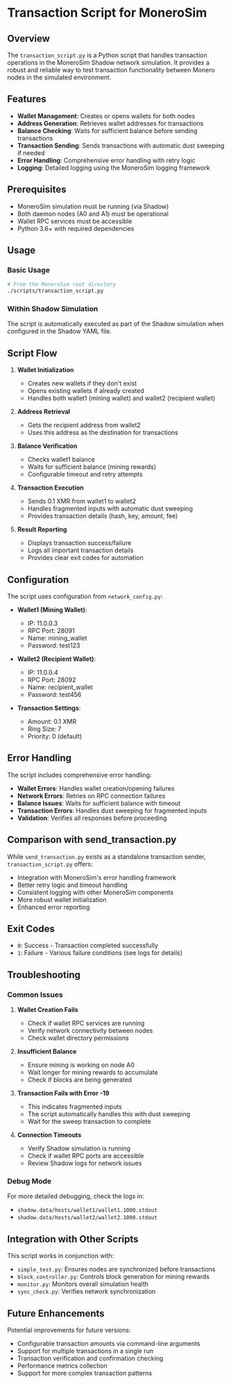 # Transaction Script for MoneroSim

## Overview

The `transaction_script.py` is a Python script that handles transaction operations in the MoneroSim Shadow network simulation. It provides a robust and reliable way to test transaction functionality between Monero nodes in the simulated environment.

## Features

- **Wallet Management**: Creates or opens wallets for both nodes
- **Address Generation**: Retrieves wallet addresses for transactions
- **Balance Checking**: Waits for sufficient balance before sending transactions
- **Transaction Sending**: Sends transactions with automatic dust sweeping if needed
- **Error Handling**: Comprehensive error handling with retry logic
- **Logging**: Detailed logging using the MoneroSim logging framework

## Prerequisites

- MoneroSim simulation must be running (via Shadow)
- Both daemon nodes (A0 and A1) must be operational
- Wallet RPC services must be accessible
- Python 3.6+ with required dependencies

## Usage

### Basic Usage

```bash
# From the MoneroSim root directory
./scripts/transaction_script.py
```

### Within Shadow Simulation

The script is automatically executed as part of the Shadow simulation when configured in the Shadow YAML file.

## Script Flow

1. **Wallet Initialization**
   - Creates new wallets if they don't exist
   - Opens existing wallets if already created
   - Handles both wallet1 (mining wallet) and wallet2 (recipient wallet)

2. **Address Retrieval**
   - Gets the recipient address from wallet2
   - Uses this address as the destination for transactions

3. **Balance Verification**
   - Checks wallet1 balance
   - Waits for sufficient balance (mining rewards)
   - Configurable timeout and retry attempts

4. **Transaction Execution**
   - Sends 0.1 XMR from wallet1 to wallet2
   - Handles fragmented inputs with automatic dust sweeping
   - Provides transaction details (hash, key, amount, fee)

5. **Result Reporting**
   - Displays transaction success/failure
   - Logs all important transaction details
   - Provides clear exit codes for automation

## Configuration

The script uses configuration from `network_config.py`:

- **Wallet1 (Mining Wallet)**:
  - IP: 11.0.0.3
  - RPC Port: 28091
  - Name: mining_wallet
  - Password: test123

- **Wallet2 (Recipient Wallet)**:
  - IP: 11.0.0.4
  - RPC Port: 28092
  - Name: recipient_wallet
  - Password: test456

- **Transaction Settings**:
  - Amount: 0.1 XMR
  - Ring Size: 7
  - Priority: 0 (default)

## Error Handling

The script includes comprehensive error handling:

- **Wallet Errors**: Handles wallet creation/opening failures
- **Network Errors**: Retries on RPC connection failures
- **Balance Issues**: Waits for sufficient balance with timeout
- **Transaction Errors**: Handles dust sweeping for fragmented inputs
- **Validation**: Verifies all responses before proceeding

## Comparison with send_transaction.py

While `send_transaction.py` exists as a standalone transaction sender, `transaction_script.py` offers:

- Integration with MoneroSim's error handling framework
- Better retry logic and timeout handling
- Consistent logging with other MoneroSim components
- More robust wallet initialization
- Enhanced error reporting

## Exit Codes

- `0`: Success - Transaction completed successfully
- `1`: Failure - Various failure conditions (see logs for details)

## Troubleshooting

### Common Issues

1. **Wallet Creation Fails**
   - Check if wallet RPC services are running
   - Verify network connectivity between nodes
   - Check wallet directory permissions

2. **Insufficient Balance**
   - Ensure mining is working on node A0
   - Wait longer for mining rewards to accumulate
   - Check if blocks are being generated

3. **Transaction Fails with Error -19**
   - This indicates fragmented inputs
   - The script automatically handles this with dust sweeping
   - Wait for the sweep transaction to complete

4. **Connection Timeouts**
   - Verify Shadow simulation is running
   - Check if wallet RPC ports are accessible
   - Review Shadow logs for network issues

### Debug Mode

For more detailed debugging, check the logs in:
- `shadow.data/hosts/wallet1/wallet1.1000.stdout`
- `shadow.data/hosts/wallet2/wallet2.1000.stdout`

## Integration with Other Scripts

This script works in conjunction with:
- `simple_test.py`: Ensures nodes are synchronized before transactions
- `block_controller.py`: Controls block generation for mining rewards
- `monitor.py`: Monitors overall simulation health
- `sync_check.py`: Verifies network synchronization

## Future Enhancements

Potential improvements for future versions:
- Configurable transaction amounts via command-line arguments
- Support for multiple transactions in a single run
- Transaction verification and confirmation checking
- Performance metrics collection
- Support for more complex transaction patterns